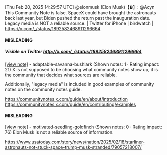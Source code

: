[Thu Feb 20, 2025 14:29:57 UTC] @elonmusk (Elon Musk)【𝗕】: @Acyn This Community Note is false.  SpaceX could have brought the astronauts back last year, but Biden pushed the return past the inauguration date.  Legacy media is NOT a reliable source. | Twitter for iPhone | birdwatch | https://x.com/_/status/1892582468911296664

#### MISLEADING
##### Visible on Twitter http://x.com/_/status/1892582468911296664
[[view note]](https://x.com/i/birdwatch/n/1892820567985967325) - adaptable-savanna-bushlark (Shown notes: 1 · Rating impact: 21)
X is not supposed to be choosing what community notes show up, it is the community that decides what sources are reliable.

Additionally, "legacy media" is included in good examples of community notes on the community notes guide.

https://communitynotes.x.com/guide/en/about/introduction
https://communitynotes.x.com/guide/en/contributing/examples

#### MISLEADING

[[view note]](https://x.com/i/birdwatch/n/1892653419262820539) - motivated-seedling-goldfinch (Shown notes: 0 · Rating impact: 76)
Elon Musk is not a reliable source of information.

https://www.usatoday.com/story/news/nation/2025/02/18/starliner-astronauts-not-stuck-space-trump-musk-stranded/79057218007/
